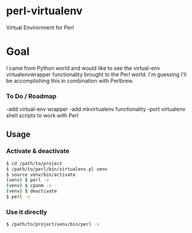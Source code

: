 perl-virtualenv
===============

Virtual Environment for Perl

# Goal
I came from Python world and would like to see the virtual-env virtualenvwrapper functionality brought to the Perl world. I'm guessing I'll be accomplishing this in combination with Perlbrew.

### To Do / Roadmap
-add virtual-env wrapper
-add mkvirtualenv functionality
-port virtualenv shell scripts to work with Perl

Usage
-----

### Activate & deactivate

```bash
$ cd /path/to/project
$ /path/to/perl/bin/virtualenv.pl venv
$ source venv/bin/activate
(venv) $ perl -v
(venv) $ cpanm -v
(venv) $ deactivate
$ perl -v
```

### Use it directly

```bash
$ /path/to/project/venv/bin/perl -v
```
